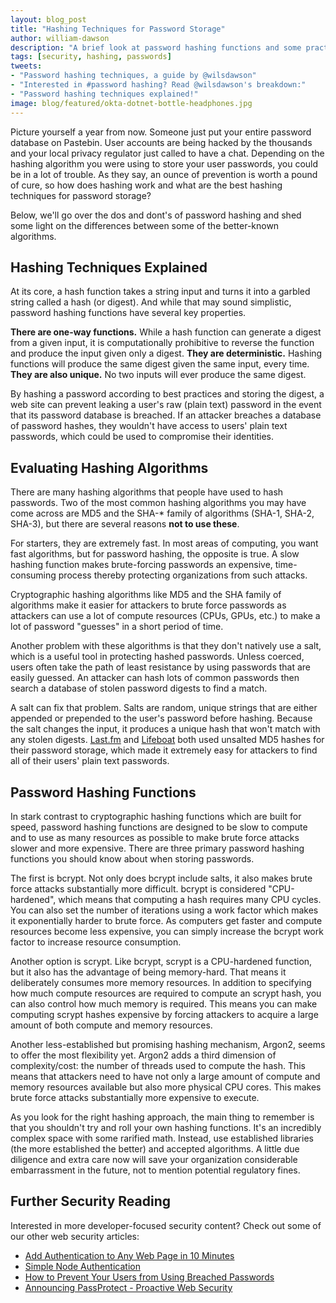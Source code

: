 ```yaml
---
layout: blog_post
title: "Hashing Techniques for Password Storage"
author: william-dawson
description: "A brief look at password hashing functions and some practical recommendations."
tags: [security, hashing, passwords]
tweets:
- "Password hashing techniques, a guide by @wilsdawson"
- "Interested in #password hashing? Read @wilsdawson's breakdown:"
- "Password hashing techniques explained!"
image: blog/featured/okta-dotnet-bottle-headphones.jpg
---
```


Picture yourself a year from now. Someone just put your entire password database on Pastebin. User accounts are being hacked by the thousands and your local privacy regulator just called to have a chat. Depending on the hashing algorithm you were using to store your user passwords, you could be in a lot of trouble. As they say, an ounce of prevention is worth a pound of cure, so how does hashing work and what are the best hashing techniques for password storage?

Below, we'll go over the dos and dont's of password hashing and shed some light on the differences between some of the better-known algorithms.

## Hashing Techniques Explained

At its core, a hash function takes a string input and turns it into a garbled string called a hash (or digest). And while that may sound simplistic, password hashing functions have several key properties.

**There are one-way functions.** While a hash function can generate a digest from a given input, it is computationally prohibitive to reverse the function and produce the input given only a digest.
**They are deterministic.** Hashing functions will produce the same digest given the same input, every time.
**They are also unique.** No two inputs will ever produce the same digest.

By hashing a password according to best practices and storing the digest, a web site can prevent leaking a user's raw (plain text) password in the event that its password database is breached. If an attacker breaches a database of password hashes, they wouldn't have access to users' plain text passwords, which could be used to compromise their identities.

## Evaluating Hashing Algorithms

There are many hashing algorithms that people have used to hash passwords. Two of the most common hashing algorithms you may have come across are MD5 and the SHA-* family of algorithms (SHA-1, SHA-2, SHA-3), but there are several reasons **not to use these**. 

For starters, they are extremely fast. In most areas of computing, you want fast algorithms, but for password hashing, the opposite is true. A slow hashing function makes brute-forcing passwords an expensive, time-consuming process thereby protecting organizations from such attacks.

Cryptographic hashing algorithms like MD5 and the SHA family of algorithms make it easier for attackers to brute force passwords as attackers can use a lot of compute resources (CPUs, GPUs, etc.) to make a lot of password "guesses" in a short period of time.

Another problem with these algorithms is that they don't natively use a salt, which is a useful tool in protecting hashed passwords. Unless coerced, users often take the path of least resistance by using passwords that are easily guessed. An attacker can hash lots of common passwords then search a database of stolen password digests to find a match.

A salt can fix that problem. Salts are random, unique strings that are either appended or prepended to the user's password before hashing. Because the salt changes the input, it produces a unique hash that won't match with any stolen digests. [Last.fm](https://techcrunch.com/2016/09/01/43-million-passwords-hacked-in-last-fm-breach/) and [Lifeboat](https://www.vice.com/en_us/article/bmvj9m/another-day-another-hack-7-million-emails-and-hashed-passwords-for-minecraft) both used unsalted MD5 hashes for their password storage, which made it extremely easy for attackers to find all of their users' plain text passwords.

## Password Hashing Functions

In stark contrast to cryptographic hashing functions which are built for speed, password hashing functions are designed to be slow to compute and to use as many resources as possible to make brute force attacks slower and more expensive. There are three primary password hashing functions you should know about when storing passwords.

The first is bcrypt. Not only does bcrypt include salts, it also makes brute force attacks substantially more difficult. bcrypt is considered "CPU-hardened", which means that computing a hash requires many CPU cycles. You can also set the number of iterations using a work factor which makes it exponentially harder to brute force. As computers get faster and compute resources become less expensive, you can simply increase the bcrypt work factor to increase resource consumption.

Another option is scrypt. Like bcrypt, scrypt is a CPU-hardened function, but it also has the advantage of being memory-hard. That means it deliberately consumes more memory resources. In addition to specifying how much compute resources are required to compute an scrypt hash, you can also control how much memory is required. This means you can make computing scrypt hashes expensive by forcing attackers to acquire a large amount of both compute and memory resources.

Another less-established but promising hashing mechanism, Argon2, seems to offer the most flexibility yet. Argon2 adds a third dimension of complexity/cost: the number of threads used to compute the hash. This means that attackers need to have not only a large amount of compute and memory resources available but also more physical CPU cores. This makes brute force attacks substantially more expensive to execute.

As you look for the right hashing approach, the main thing to remember is that you shouldn't try and roll your own hashing functions. It's an incredibly complex space with some rarified math. Instead, use established libraries (the more established the better) and accepted algorithms. A little due diligence and extra care now will save your organization considerable embarrassment in the future, not to mention potential regulatory fines.

## Further Security Reading

Interested in more developer-focused security content? Check out some of our other web security articles:

- [Add Authentication to Any Web Page in 10 Minutes](https://developer.okta.com/blog/2018/06/08/add-authentication-to-any-web-page-in-10-minutes)
- [Simple Node Authentication](https://developer.okta.com/blog/2018/04/24/simple-node-authentication)
- [How to Prevent Your Users from Using Breached Passwords](https://developer.okta.com/blog/2018/06/11/how-to-prevent-your-users-from-using-breached-passwords)
- [Announcing PassProtect - Proactive Web Security ](https://developer.okta.com/blog/2018/05/23/announcing-passprotect-proactive-web-security)

